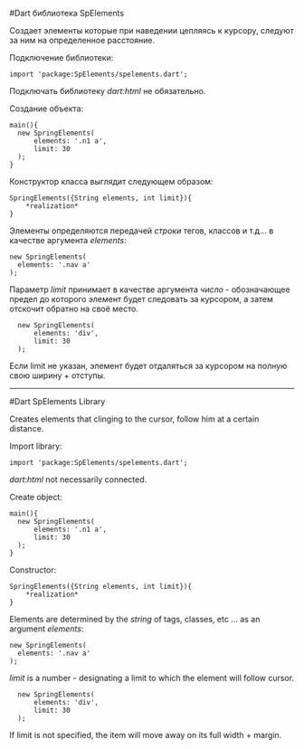 #Dart библиотека SpElements

Создает элементы которые при наведении цепляясь к курсору, следуют за ним на определенное расстояние.

Подключение библиотеки:

```
import 'package:SpElements/spelements.dart';
```
Подключать библиотеку *dart:html* не обязательно.


Создание объекта:

```
main(){
  new SpringElements(
      elements: '.n1 a',
      limit: 30
  );
}
```

Конструктор класса выглядит следующем образом:

```
SpringElements({String elements, int limit}){
    *realization*
}
```

Элементы определяются передачей *строки* тегов, классов и т.д... в качестве аргумента *elements*:

```
new SpringElements(
  elements: '.nav a'
);
```

Параметр *limit* принимает в качестве аргумента *число* - обозначающее предел до которого элемент будет следовать за курсором, а затем отскочит обратно на своё место.

```
  new SpringElements(
      elements: 'div',
      limit: 30
  );
```

Если limit не указан, элемент будет отдаляться за курсором на полную свою ширину + отступы.


---

#Dart SpElements Library

Creates elements that clinging to the cursor, follow him at a certain distance.

Import library:

```
import 'package:SpElements/spelements.dart';
```

*dart:html* not necessarily connected.


Create object:

```
main(){
  new SpringElements(
      elements: '.n1 a',
      limit: 30
  );
}
```

Constructor:

```
SpringElements({String elements, int limit}){
    *realization*
}
```

Elements are determined by the *string* of tags, classes, etc ... as an argument *elements*:

```
new SpringElements(
  elements: '.nav a'
);
```

*limit* is a number - designating a limit to which the element will follow cursor.

```
  new SpringElements(
      elements: 'div',
      limit: 30
  );
```

If limit is not specified, the item will move away on its full width + margin.